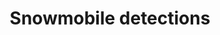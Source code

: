 ---
layout: page
title: Snowmobile detections
description: A model to detect whether snowmobiles are present in an acoustic dataset.
img: assets/img/snowmobile.jpg
redirect: https://github.com/NINAnor/snowmobile_analyzer
importance: 2
category: Machine Learning
---